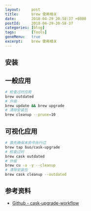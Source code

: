 ```yaml
---
layout:     post
title:      brew 使用相关
date:       2018-04-29 20:58:37 +0800
postId:     2018-04-29-20-58-37
categories: [blog]
tags:       [Tools]
geneMenu:   true
excerpt:    brew 使用相关
---
```

## 安装



## 一般应用

```bash
# 检查过时应用
brew outdated
# 升级
brew update && brew upgrade
# 清除安装包
brew cleanup --prune=10
```

## 可视化应用

```bash
# 首先确保本命令执行过
brew tap buo/cask-upgrade
# 检查过时
brew cask outdated
# 升级
brew cu -a -y --cleanup
# 清除安装包
brew cask cleanup --outdated
```




## 参考资料

* [Github - cask-upgrade-workflow](https://github.com/NotAlexNoyle/cask-upgrade-workflow)


